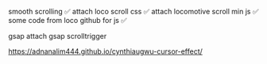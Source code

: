 smooth scrolling ✅
    attach loco scroll css ✅
    attach locomotive scroll min js ✅
    some code from loco github for js ✅

gsap
    attach gsap
scrolltrigger

https://adnanalim444.github.io/cynthiaugwu-cursor-effect/ 

